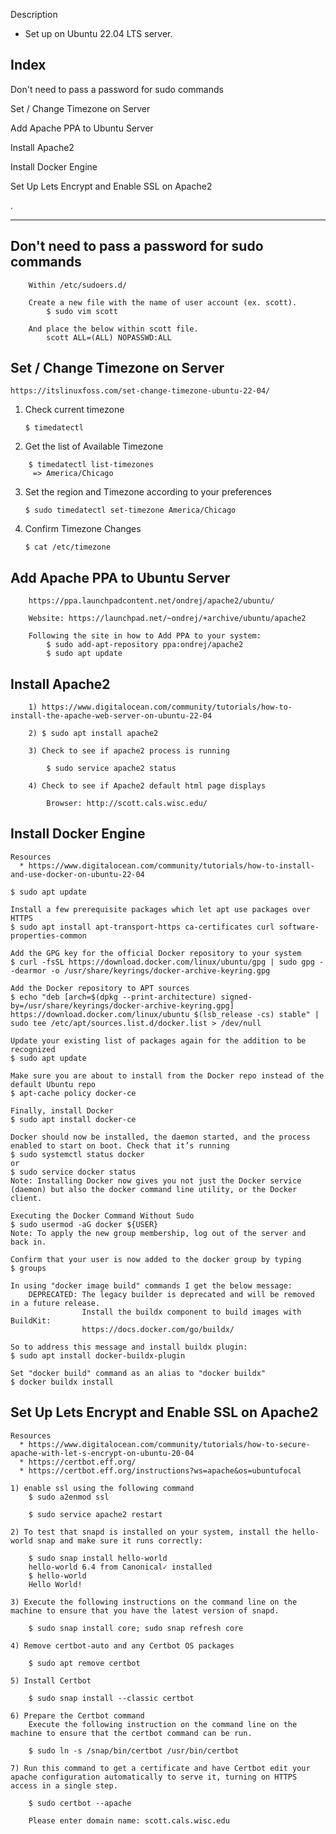 Description

  * Set up on Ubuntu 22.04 LTS server.

## Index

  Don't need to pass a password for sudo commands
  
  Set / Change Timezone on Server
  
  Add Apache PPA to Ubuntu Server
  
  Install Apache2
  
  Install Docker Engine
  
  Set Up Lets Encrypt and Enable SSL on Apache2
  
  .

---

## Don't need to pass a password for sudo commands

```text
    Within /etc/sudoers.d/
    
    Create a new file with the name of user account (ex. scott).
        $ sudo vim scott
    
    And place the below within scott file.
        scott ALL=(ALL) NOPASSWD:ALL
```

## Set / Change Timezone on Server

    https://itslinuxfoss.com/set-change-timezone-ubuntu-22-04/

1) Check current timezone

    `$ timedatectl`

2) Get the list of Available Timezone
```text
    $ timedatectl list-timezones
     => America/Chicago
```

3) Set the region and Timezone according to your preferences

    `$ sudo timedatectl set-timezone America/Chicago`

4) Confirm Timezone Changes

    `$ cat /etc/timezone`

## Add Apache PPA to Ubuntu Server

```text
    https://ppa.launchpadcontent.net/ondrej/apache2/ubuntu/

    Website: https://launchpad.net/~ondrej/+archive/ubuntu/apache2
    
    Following the site in how to Add PPA to your system:
        $ sudo add-apt-repository ppa:ondrej/apache2
        $ sudo apt update
```

## Install Apache2

```text
    1) https://www.digitalocean.com/community/tutorials/how-to-install-the-apache-web-server-on-ubuntu-22-04
    
    2) $ sudo apt install apache2
    
    3) Check to see if apache2 process is running
    
        $ sudo service apache2 status

    4) Check to see if Apache2 default html page displays
    
        Browser: http://scott.cals.wisc.edu/
```

## Install Docker Engine

```text
Resources
  * https://www.digitalocean.com/community/tutorials/how-to-install-and-use-docker-on-ubuntu-22-04

$ sudo apt update

Install a few prerequisite packages which let apt use packages over HTTPS
$ sudo apt install apt-transport-https ca-certificates curl software-properties-common

Add the GPG key for the official Docker repository to your system
$ curl -fsSL https://download.docker.com/linux/ubuntu/gpg | sudo gpg --dearmor -o /usr/share/keyrings/docker-archive-keyring.gpg

Add the Docker repository to APT sources
$ echo "deb [arch=$(dpkg --print-architecture) signed-by=/usr/share/keyrings/docker-archive-keyring.gpg] https://download.docker.com/linux/ubuntu $(lsb_release -cs) stable" | sudo tee /etc/apt/sources.list.d/docker.list > /dev/null

Update your existing list of packages again for the addition to be recognized
$ sudo apt update

Make sure you are about to install from the Docker repo instead of the default Ubuntu repo
$ apt-cache policy docker-ce

Finally, install Docker
$ sudo apt install docker-ce

Docker should now be installed, the daemon started, and the process enabled to start on boot. Check that it’s running
$ sudo systemctl status docker
or
$ sudo service docker status
Note: Installing Docker now gives you not just the Docker service (daemon) but also the docker command line utility, or the Docker client.

Executing the Docker Command Without Sudo
$ sudo usermod -aG docker ${USER}
Note: To apply the new group membership, log out of the server and back in.

Confirm that your user is now added to the docker group by typing
$ groups

In using "docker image build" commands I get the below message:
    DEPRECATED: The legacy builder is deprecated and will be removed in a future release.
                Install the buildx component to build images with BuildKit:
                https://docs.docker.com/go/buildx/

So to address this message and install buildx plugin:
$ sudo apt install docker-buildx-plugin

Set "docker build" command as an alias to "docker buildx"
$ docker buildx install

```

## Set Up Lets Encrypt and Enable SSL on Apache2

```text
Resources
  * https://www.digitalocean.com/community/tutorials/how-to-secure-apache-with-let-s-encrypt-on-ubuntu-20-04
  * https://certbot.eff.org/
  * https://certbot.eff.org/instructions?ws=apache&os=ubuntufocal

1) enable ssl using the following command
    $ sudo a2enmod ssl
    
    $ sudo service apache2 restart

2) To test that snapd is installed on your system, install the hello-world snap and make sure it runs correctly:

    $ sudo snap install hello-world
    hello-world 6.4 from Canonical✓ installed
    $ hello-world
    Hello World!

3) Execute the following instructions on the command line on the machine to ensure that you have the latest version of snapd.

    $ sudo snap install core; sudo snap refresh core

4) Remove certbot-auto and any Certbot OS packages
    
    $ sudo apt remove certbot

5) Install Certbot

    $ sudo snap install --classic certbot

6) Prepare the Certbot command
    Execute the following instruction on the command line on the machine to ensure that the certbot command can be run.

    $ sudo ln -s /snap/bin/certbot /usr/bin/certbot

7) Run this command to get a certificate and have Certbot edit your apache configuration automatically to serve it, turning on HTTPS access in a single step.

    $ sudo certbot --apache

    Please enter domain name: scott.cals.wisc.edu

```


